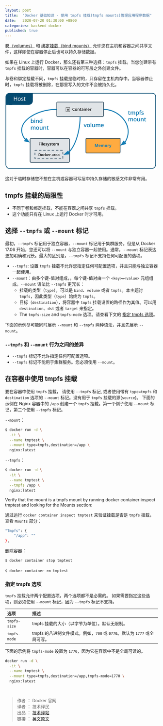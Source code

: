 ```yaml
---
layout: post
title:  "Docker 基础知识 - 使用 tmpfs 挂载(tmpfs mounts)管理应用程序数据"
date:   2020-07-20 01:30:00 +0800
categories: backend docker
published: true
---
```


[卷（volumes）](https://ittranslator.cn/backend/docker/2020/07/04/docker-storage-volumes.html) 和 [绑定挂载（bind mounts）](https://ittranslator.cn/backend/docker/2020/07/13/docker-storage-bind-mounts.html) 允许您在主机和容器之间共享文件，这样即使在容器停止后也可以持久存储数据。

如果在 Linux 上运行 Docker，那么还有第三种选择：`tmpfs` 挂载。当您创建带有 `tmpfs` 挂载的容器时，容器可以在容器的可写层之外创建文件。

与卷和绑定挂载不同，`tmpfs` 挂载是临时的，只存留在主机内存中。当容器停止时，`tmpfs` 挂载将被删除，在那里写入的文件不会被持久化。

![docker-types-of-mounts-tmpfs](/assets/images/docker-types-of-mounts-tmpfs.png)

这对于临时存储您不想在主机或容器可写层中持久存储的敏感文件非常有用。

## tmpfs 挂载的局限性

- 不同于卷和绑定挂载，不能在容器之间共享 `tmpfs` 挂载。
- 这个功能只有在 Linux 上运行 Docker  时才可用。

## 选择 `--tmpfs` 或 `--mount` 标记

最初，`--tmpfs` 标记用于独立容器，`--mount` 标记用于集群服务。但是从 Docker 17.06 开始，您还可以将 `--mount` 与独立容器一起使用。通常，`--mount` 标记表达更加明确和冗长。最大的区别是，`--tmpfs` 标记不支持任何可配置的选项。

- `--tmpfs`: 设置 `tmpfs` 挂载不允许您指定任何可配置选项，并且只能与独立容器一起使用。
- `--mount`：由多个键-值对组成，，每个键-值对由一个 `<key>=<value>` 元组组成。`--mount` 语法比 `--tmpfs` 更冗长：
  - 挂载的类型（`type`），可以是 `bind`、`volume` 或者 `tmpfs`。本主题讨 `tmpfs`，因此类型（`type`）始终为 `tmpfs`。
  - 目标（`destination`），将容器中 `tmpfs` 挂载设置的路径作为其值。可以用 `destination`、`dst` 或者 `target` 来指定。
  - The `tmpfs-size` and `tmpfs-mode` 选项。请查看下文的 [指定 tmpfs 选项](#specify-tmpfs-options)。

下面的示例尽可能同时展示 `--mount` 和 `--tmpfs` 两种语法，并且先展示 `--mount`。

### `--tmpfs` 和 `--mount` 行为之间的差异

- `--tmpfs` 标记不允许指定任何可配置选项。
- `--tmpfs` 标记不能用于集群服务。您必须使用 `--mount`。

## 在容器中使用 tmpfs 挂载

要在容器中使用 `tmpfs` 挂载， 请使用 `--tmpfs` 标记, 或者使用带有 `type=tmpfs` 和 `destination` 选项的 `--mount` 标记。没有用于 `tmpfs` 挂载的源(`source`)。 下面的示例在 Nginx 容器中的 `/app` 创建一个 `tmpfs` 挂载。第一个例子使用 `--mount` 标记，第二个使用 `--tmpfs` 标记。

`--mount`：

```bash
$ docker run -d \
  -it \
  --name tmptest \
  --mount type=tmpfs,destination=/app \
  nginx:latest
```

`--tmpfs`：

```bash
$ docker run -d \
  -it \
  --name tmptest \
  --tmpfs /app \
  nginx:latest
```

Verify that the mount is a tmpfs mount by running docker container inspect tmptest and looking for the Mounts section:

通过运行 `docker container inspect tmptest` 来验证挂载是否是 `tmpfs` 挂载，查看 `Mounts` 部分：

```bash
"Tmpfs": {
    "/app": ""
},
```

删除容器：

```bash
$ docker container stop tmptest

$ docker container rm tmptest
```

### <span id="specify-tmpfs-options">指定 tmpfs 选项</span>

`tmpfs` 挂载允许两个配置选项，两个选项都不是必需的。 如果需要指定这些选项，则必须使用 `--mount` 标记，因为 `--tmpfs` 标记不支持。

| 选项       | 描述                                                         |
| :--------- | :----------------------------------------------------------- |
| `tmpfs-size` | tmpfs 挂载的大小（以字节为单位）。默认无限制。               |
| `tmpfs-mode` | tmpfs 的八进制文件模式。例如，`700` 或 `0770`。默认为 `1777` 或全局可写。 |


下面的示例将 `tmpfs-mode` 设置为 `1770`，因为它在容器中不是全局可读的。

```bash
docker run -d \
  -it \
  --name tmptest \
  --mount type=tmpfs,destination=/app,tmpfs-mode=1770 \
  nginx:latest
```

<br/>

> 作者 ： Docker 官网 <br/>
> 译者 ： 技术译民 <br/>
> 出品 ： [技术译站](https://ittranslator.cn/) <br/>
> 链接 ： [英文原文](https://docs.docker.com/storage/tmpfs/)
